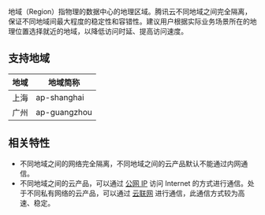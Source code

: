 地域（Region）指物理的数据中心的地理区域。腾讯云不同地域之间完全隔离，保证不同地域间最大程度的稳定性和容错性。建议用户根据实际业务场景所在的地理位置选择就近的地域，以降低访问时延、提高访问速度。

## 支持地域



| 地域 | 地域简称 | 
|---------|---------|
| 上海 | ap-shanghai | 
| 广州 | ap-guangzhou | 



## 相关特性
- 不同地域之间的网络完全隔离，不同地域之间的云产品默认不能通过内网通信。
- 不同地域之间的云产品，可以通过 [公网 IP](https://cloud.tencent.com/document/product/213/5224) 访问 Internet 的方式进行通信。处于不同私有网络的云产品，可以通过 [云联网](https://cloud.tencent.com/document/product/877) 进行通信，此通信方式较为高速、稳定。


